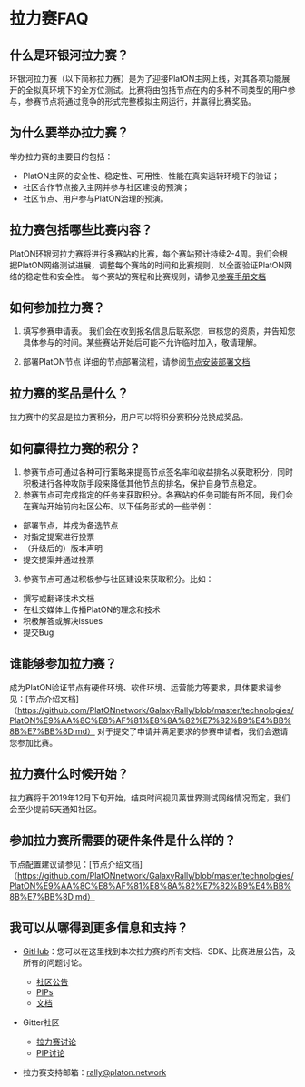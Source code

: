 # 拉力赛FAQ
## 什么是环银河拉力赛？
环银河拉力赛（以下简称拉力赛）是为了迎接PlatON主网上线，对其各项功能展开的全拟真环境下的全方位测试。比赛将由包括节点在内的多种不同类型的用户参与，参赛节点将通过竞争的形式完整模拟主网运行，并赢得比赛奖品。

## 为什么要举办拉力赛？
举办拉力赛的主要目的包括：
- PlatON主网的安全性、稳定性、可用性、性能在真实运转环境下的验证；
- 社区合作节点接入主网并参与社区建设的预演；
- 社区节点、用户参与PlatON治理的预演。

## 拉力赛包括哪些比赛内容？
PlatON环银河拉力赛将进行多赛站的比赛，每个赛站预计持续2-4周。我们会根据PlatON网络测试进展，调整每个赛站的时间和比赛规则，以全面验证PlatON网络的稳定性和安全性。
每个赛站的赛程和比赛规则，请参见[参赛手册文档](https://github.com/PlatONnetwork/GalaxyRally/blob/master/README.md)

## 如何参加拉力赛？
1. 填写参赛申请表。
我们会在收到报名信息后联系您，审核您的资质，并告知您具体参与的时间。某些赛站开始后可能不允许临时加入，敬请理解。

2. 部署PlatON节点
详细的节点部署流程，请参阅[节点安装部署文档](https://github.com/PlatONnetwork/GalaxyRally/blob/master/technologies/PlatON%E8%8A%82%E7%82%B9%E5%AE%89%E8%A3%85%E9%83%A8%E7%BD%B2%E6%89%8B%E5%86%8C.md)

## 拉力赛的奖品是什么？
拉力赛中的奖品是拉力赛积分，用户可以将积分赛积分兑换成奖品。

## 如何赢得拉力赛的积分？
1. 参赛节点可通过各种可行策略来提高节点签名率和收益排名以获取积分，同时积极进行各种攻防手段来降低其他节点的排名，保护自身节点稳定。
2. 参赛节点可完成指定的任务来获取积分。各赛站的任务可能有所不同，我们会在赛站开始前向社区公布。以下任务形式的一些举例：
- 部署节点，并成为备选节点
- 对指定提案进行投票
- （升级后的）版本声明
- 提交提案并通过投票
3. 参赛节点可通过积极参与社区建设来获取积分。比如：
- 撰写或翻译技术文档
- 在社交媒体上传播PlatON的理念和技术
- 积极解答或解决issues
- 提交Bug


## 谁能够参加拉力赛？
成为PlatON验证节点有硬件环境、软件环境、运营能力等要求，具体要求请参见：[节点介绍文档]（https://github.com/PlatONnetwork/GalaxyRally/blob/master/technologies/PlatON%E9%AA%8C%E8%AF%81%E8%8A%82%E7%82%B9%E4%BB%8B%E7%BB%8D.md）
对于提交了申请并满足要求的参赛申请者，我们会邀请您参加比赛。

## 拉力赛什么时候开始？
拉力赛将于2019年12月下旬开始，结束时间视贝莱世界测试网络情况而定，我们会至少提前5天通知社区。

## 参加拉力赛所需要的硬件条件是什么样的？
节点配置建议请参见：[节点介绍文档]（https://github.com/PlatONnetwork/GalaxyRally/blob/master/technologies/PlatON%E9%AA%8C%E8%AF%81%E8%8A%82%E7%82%B9%E4%BB%8B%E7%BB%8D.md）

## 我可以从哪得到更多信息和支持？
- [GitHub](https://github.com/PlatONnetwork/GalaxyRally)：您可以在这里找到本次拉力赛的所有文档、SDK、比赛进展公告，及所有的问题讨论。

  * [社区公告](https://github.com/PlatONnetwork/GalaxyRally/tree/master/announcement)
  * [PIPs](https://github.com/PlatONnetwork/GalaxyRally/tree/master/PIPs)
  * [文档](https://github.com/PlatONnetwork/GalaxyRally/tree/master/technologies)
 
- Gitter社区
    * [拉力赛讨论](https://gitter.im/PlatON_Network/Rally)
    * [PIP讨论](https://gitter.im/PlatON_Network/PIP)
- 拉力赛支持邮箱：[rally@platon.network](mailto:rally@platon.network)





